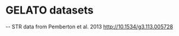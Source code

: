 
GELATO datasets
===============


-- STR data from Pemberton et al. 2013 <http://10.1534/g3.113.005728>


